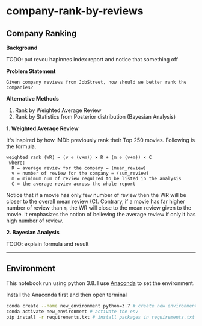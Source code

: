 # company-rank-by-reviews

## Company Ranking

**Background**

TODO: put revou hapinnes index report and notice that something off

**Problem Statement**

```
Given company reviews from JobStreet, how should we better rank the companies?
```

**Alternative Methods**

1. Rank by Weighted Average Review
2. Rank by Statistics from Posterior distribution (Bayesian Analysis)

**1. Weighted Average Review**

It's inspired by how IMDb previously rank their Top 250 movies. Following is the formula.

```
weighted rank (WR) = (v ÷ (v+m)) × R + (m ÷ (v+m)) × C
 where:
  R = average review for the company = (mean_review)
  v = number of review for the company = (sum_review)
  m = minimum num of review required to be listed in the analysis
  C = the average review across the whole report
```

Notice that if a movie has only few number of review then the WR will be closer to the overall mean review (C). Contrary, if a movie has far higher number of review than `m`, the WR will close to the mean review given to the movie. It emphasizes the notion of believing the average review if only it has high number of review.

**2. Bayesian Analysis**

TODO: explain formula and result

---

## Environment
This notebook run using python 3.8. I use [Anaconda](https://docs.anaconda.com/anaconda/install/) to set the environment.

Install the Anaconda first and then open terminal
```bash
conda create --name new_environment python=3.7 # create new environment
conda activate new_environment # activate the env
pip install -r requirements.txt # install packages in requirements.txt
```

